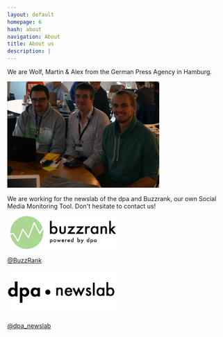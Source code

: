 ```yaml
---
layout: default
homepage: 6
hash: about
navigation: About
title: About us
description: |
---
```


We are Wolf, Martin & Alex from the German Press Agency in Hamburg.

<img src="img/group.jpg" width="350px">


We are working for the newslab of the dpa and Buzzrank, our own Social Media Monitoring Tool. Don't hesitate to contact us!


<img width="250" alt="Buzzrank Logo" src="https://raw.githubusercontent.com/dpa-newslab/bbc-newshack-2017/master/img/logo-dpa.png">


[@BuzzRank](https://twitter.com/buzzrank)


<img width="250" alt="Newslab Logo" src="https://raw.githubusercontent.com/dpa-newslab/bbc-newshack-2017/master/img/newslab-logo-black.png">


[@dpa_newslab](https://twitter.com/dpa_newslab)






